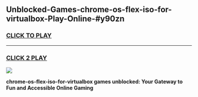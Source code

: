 
## Unblocked-Games-chrome-os-flex-iso-for-virtualbox-Play-Online-#y90zn
<h3>
<a href="https://premium.freeplayer.one?title=chrome-os-flex-iso-for-virtualbox&ref=27F">CLICK TO PLAY</a></h3>
<hr>

<h3>
<a href="https://premium.freeplayer.one?title=chrome-os-flex-iso-for-virtualbox&ref=27F">CLICK 2 PLAY</a>
  
</h3>

<a href="https://premium.freeplayer.one?title=chrome-os-flex-iso-for-virtualbox&ref=27F"><img src="https://clearcache.store/games.png"></a>


**chrome-os-flex-iso-for-virtualbox games unblocked: Your Gateway to Fun and Accessible Online Gaming**
